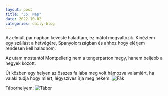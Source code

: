 ```yaml
---
layout: post
title: "35. Nap"
date: 2022-10-02
categories: daily-blog
---
```


Az elmúlt pár napban keveste haladtam, ez mátol megváltozik. Kinéztem egy szállást a hétvégére, Spanyolországban és ahhoz hogy elérjem rendesen kell haladnom.

Az utam mostantól Montpelierig nem a tengerparton megy, hanem beljebb a hegyek között.

Út közben egy helyen az összes fa lába meg volt hámozva valamiért, ha valaki tudja hogy miért, légyszíves írja meg nekem: ![Fák](/day35fak.jpg)

Táborhelyem: ![Tábor](/day35camp.jpg)

